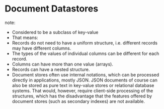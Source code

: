 #  Document Datastores

note:
- Considered to be a subclass of key-value
- That means:
 - Records do not need to have a uniform structure, i.e. different records may have different columns.
 - The types of the values ​​of individual columns can be different for each record.
 - Columns can have more than one value (arrays).
 - Records can have a nested structure.
- Document stores often use internal notations, which can be processed directly in applications, mostly JSON. JSON documents of course can also be stored as pure text in key-value stores or relational database systems. That would, however, require client-side processing of the structures, which has the disadvantage that the features offered by document stores (such as secondary indexes) are not available.
